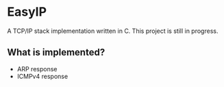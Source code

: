 # EasyIP
A TCP/IP stack implementation written in C.
This project is still in progress.

## What is implemented?
* ARP response
* ICMPv4 response
